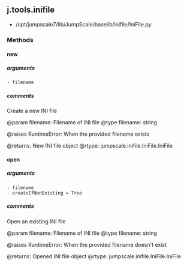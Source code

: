 ## j.tools.inifile

- /opt/jumpscale7/lib/JumpScale/baselib/inifile/IniFile.py

### Methods

#### new 
##### arguments

    - filename

##### comments

Create a new INI file

@param filename: Filename of INI file
@type filename: string

@raises RuntimeError: When the provided filename exists

@returns: New INI file object
@rtype: jumpscale.inifile.IniFile.IniFile

#### open 
##### arguments

    - filename
    - createIfNonExisting = True

##### comments

Open an existing INI file

@param filename: Filename of INI file
@type filename: string

@raises RuntimeError: When the provided filename doesn't exist

@returns: Opened INI file object
@rtype: jumpscale.inifile.IniFile.IniFile

